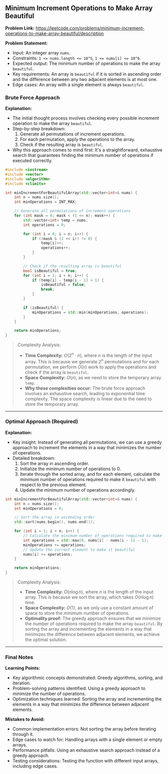 ## Minimum Increment Operations to Make Array Beautiful

**Problem Link:** https://leetcode.com/problems/minimum-increment-operations-to-make-array-beautiful/description

**Problem Statement:**
- Input: An integer array `nums`.
- Constraints: `1 <= nums.length <= 10^5`, `1 <= nums[i] <= 10^6`.
- Expected output: The minimum number of operations to make the array `beautiful`.
- Key requirements: An array is `beautiful` if it is sorted in ascending order and the difference between any two adjacent elements is at most one.
- Edge cases: An array with a single element is always `beautiful`.

### Brute Force Approach

**Explanation:**
- The initial thought process involves checking every possible increment operation to make the array `beautiful`.
- Step-by-step breakdown:
  1. Generate all permutations of increment operations.
  2. For each permutation, apply the operations to the array.
  3. Check if the resulting array is `beautiful`.
- Why this approach comes to mind first: It's a straightforward, exhaustive search that guarantees finding the minimum number of operations if executed correctly.

```cpp
#include <iostream>
#include <vector>
#include <algorithm>
#include <climits>

int minIncrementForBeautifulArray(std::vector<int>& nums) {
    int n = nums.size();
    int minOperations = INT_MAX;

    // Generate all permutations of increment operations
    for (int mask = 0; mask < (1 << n); mask++) {
        std::vector<int> temp = nums;
        int operations = 0;

        for (int i = 0; i < n; i++) {
            if ((mask & (1 << i)) != 0) {
                temp[i]++;
                operations++;
            }
        }

        // Check if the resulting array is beautiful
        bool isBeautiful = true;
        for (int i = 1; i < n; i++) {
            if (temp[i] - temp[i - 1] > 1) {
                isBeautiful = false;
                break;
            }
        }

        if (isBeautiful) {
            minOperations = std::min(minOperations, operations);
        }
    }

    return minOperations;
}
```

> Complexity Analysis:
> - **Time Complexity:** $O(2^n \cdot n)$, where $n$ is the length of the input array. This is because we generate $2^n$ permutations and for each permutation, we perform $O(n)$ work to apply the operations and check if the array is `beautiful`.
> - **Space Complexity:** $O(n)$, as we need to store the temporary array `temp`.
> - **Why these complexities occur:** The brute force approach involves an exhaustive search, leading to exponential time complexity. The space complexity is linear due to the need to store the temporary array.

---

### Optimal Approach (Required)

**Explanation:**
- Key insight: Instead of generating all permutations, we can use a greedy approach to increment the elements in a way that minimizes the number of operations.
- Detailed breakdown:
  1. Sort the array in ascending order.
  2. Initialize the minimum number of operations to 0.
  3. Iterate through the sorted array, and for each element, calculate the minimum number of operations required to make it `beautiful` with respect to the previous element.
  4. Update the minimum number of operations accordingly.

```cpp
int minIncrementForBeautifulArray(std::vector<int>& nums) {
    int n = nums.size();
    int minOperations = 0;

    // Sort the array in ascending order
    std::sort(nums.begin(), nums.end());

    for (int i = 1; i < n; i++) {
        // Calculate the minimum number of operations required to make the current element beautiful
        int operations = std::max(0, nums[i] - nums[i - 1] - 1);
        minOperations += operations;
        // Update the current element to make it beautiful
        nums[i] += operations;
    }

    return minOperations;
}
```

> Complexity Analysis:
> - **Time Complexity:** $O(n \log n)$, where $n$ is the length of the input array. This is because we sort the array, which takes $O(n \log n)$ time.
> - **Space Complexity:** $O(1)$, as we only use a constant amount of space to store the minimum number of operations.
> - **Optimality proof:** The greedy approach ensures that we minimize the number of operations required to make the array `beautiful`. By sorting the array and incrementing the elements in a way that minimizes the difference between adjacent elements, we achieve the optimal solution.

---

### Final Notes

**Learning Points:**
- Key algorithmic concepts demonstrated: Greedy algorithms, sorting, and iteration.
- Problem-solving patterns identified: Using a greedy approach to minimize the number of operations.
- Optimization techniques learned: Sorting the array and incrementing the elements in a way that minimizes the difference between adjacent elements.

**Mistakes to Avoid:**
- Common implementation errors: Not sorting the array before iterating through it.
- Edge cases to watch for: Handling arrays with a single element or empty arrays.
- Performance pitfalls: Using an exhaustive search approach instead of a greedy approach.
- Testing considerations: Testing the function with different input arrays, including edge cases.